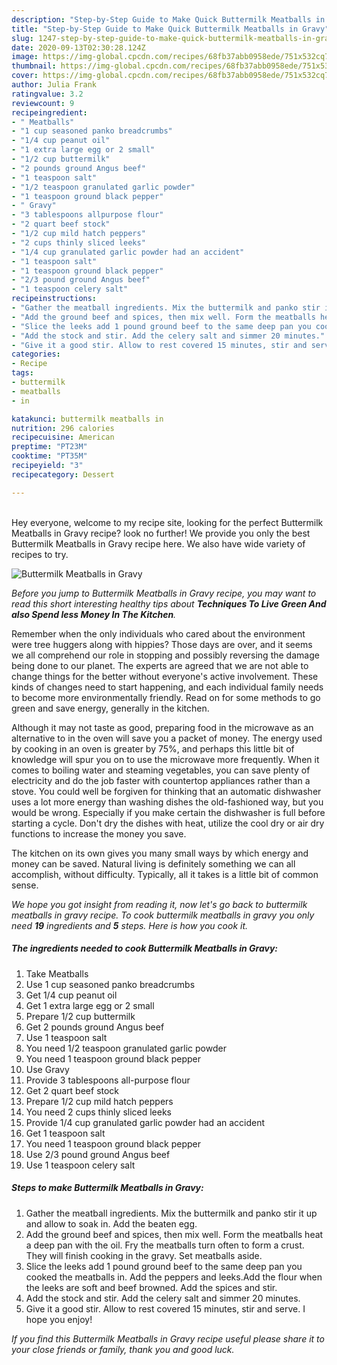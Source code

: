 ```yaml
---
description: "Step-by-Step Guide to Make Quick Buttermilk Meatballs in Gravy"
title: "Step-by-Step Guide to Make Quick Buttermilk Meatballs in Gravy"
slug: 1247-step-by-step-guide-to-make-quick-buttermilk-meatballs-in-gravy
date: 2020-09-13T02:30:28.124Z
image: https://img-global.cpcdn.com/recipes/68fb37abb0958ede/751x532cq70/buttermilk-meatballs-in-gravy-recipe-main-photo.jpg
thumbnail: https://img-global.cpcdn.com/recipes/68fb37abb0958ede/751x532cq70/buttermilk-meatballs-in-gravy-recipe-main-photo.jpg
cover: https://img-global.cpcdn.com/recipes/68fb37abb0958ede/751x532cq70/buttermilk-meatballs-in-gravy-recipe-main-photo.jpg
author: Julia Frank
ratingvalue: 3.2
reviewcount: 9
recipeingredient:
- " Meatballs"
- "1 cup seasoned panko breadcrumbs"
- "1/4 cup peanut oil"
- "1 extra large egg or 2 small"
- "1/2 cup buttermilk"
- "2 pounds ground Angus beef"
- "1 teaspoon salt"
- "1/2 teaspoon granulated garlic powder"
- "1 teaspoon ground black pepper"
- " Gravy"
- "3 tablespoons allpurpose flour"
- "2 quart beef stock"
- "1/2 cup mild hatch peppers"
- "2 cups thinly sliced leeks"
- "1/4 cup granulated garlic powder had an accident"
- "1 teaspoon salt"
- "1 teaspoon ground black pepper"
- "2/3 pound ground Angus beef"
- "1 teaspoon celery salt"
recipeinstructions:
- "Gather the meatball ingredients. Mix the buttermilk and panko stir it up and allow to soak in. Add the beaten egg."
- "Add the ground beef and spices, then mix well. Form the meatballs heat a deep pan with the oil. Fry the meatballs turn often to form a crust. They will finish cooking in the gravy. Set meatballs aside."
- "Slice the leeks add 1 pound ground beef to the same deep pan you cooked the meatballs in. Add the peppers and leeks.Add the flour when the leeks are soft and beef browned. Add the spices and stir."
- "Add the stock and stir. Add the celery salt and simmer 20 minutes."
- "Give it a good stir. Allow to rest covered 15 minutes, stir and serve. I hope you enjoy!"
categories:
- Recipe
tags:
- buttermilk
- meatballs
- in

katakunci: buttermilk meatballs in 
nutrition: 296 calories
recipecuisine: American
preptime: "PT23M"
cooktime: "PT35M"
recipeyield: "3"
recipecategory: Dessert

---
```

<br>
Hey everyone, welcome to my recipe site, looking for the perfect Buttermilk Meatballs in Gravy recipe? look no further! We provide you only the best Buttermilk Meatballs in Gravy recipe here. We also have wide variety of recipes to try.
<br>


![Buttermilk Meatballs in Gravy](https://img-global.cpcdn.com/recipes/68fb37abb0958ede/751x532cq70/buttermilk-meatballs-in-gravy-recipe-main-photo.jpg)

<i>Before you jump to Buttermilk Meatballs in Gravy recipe, you may want to read this short interesting healthy tips about 
<strong>Techniques To Live Green And also Spend less Money In The Kitchen</strong>.</i>
</br>

Remember when the only individuals who cared about the environment were tree huggers along with hippies? Those days are over, and it seems we all comprehend our role in stopping and possibly reversing the damage being done to our planet. The experts are agreed that we are not able to change things for the better without everyone's active involvement. These kinds of changes need to start happening, and each individual family needs to become more environmentally friendly. Read on for some methods to go green and save energy, generally in the kitchen.

Although it may not taste as good, preparing food in the microwave as an alternative to in the oven will save you a packet of money. The energy used by cooking in an oven is greater by 75%, and perhaps this little bit of knowledge will spur you on to use the microwave more frequently. When it comes to boiling water and steaming vegetables, you can save plenty of electricity and do the job faster with countertop appliances rather than a stove. You could well be forgiven for thinking that an automatic dishwasher uses a lot more energy than washing dishes the old-fashioned way, but you would be wrong. Especially if you make certain the dishwasher is full before starting a cycle. Don't dry the dishes with heat, utilize the cool dry or air dry functions to increase the money you save.

The kitchen on its own gives you many small ways by which energy and money can be saved. Natural living is definitely something we can all accomplish, without difficulty. Typically, all it takes is a little bit of common sense.


<i>We hope you got insight from reading it, now let's go back to buttermilk meatballs in gravy recipe. To cook buttermilk meatballs in gravy you only need <strong>19</strong> ingredients and <strong>5</strong> steps. Here is how you cook it.
</i>

##### The ingredients needed to cook Buttermilk Meatballs in Gravy:

1. Take  Meatballs
1. Use 1 cup seasoned panko breadcrumbs
1. Get 1/4 cup peanut oil
1. Get 1 extra large egg or 2 small
1. Prepare 1/2 cup buttermilk
1. Get 2 pounds ground Angus beef
1. Use 1 teaspoon salt
1. You need 1/2 teaspoon granulated garlic powder
1. You need 1 teaspoon ground black pepper
1. Use  Gravy
1. Provide 3 tablespoons all-purpose flour
1. Get 2 quart beef stock
1. Prepare 1/2 cup mild hatch peppers
1. You need 2 cups thinly sliced leeks
1. Provide 1/4 cup granulated garlic powder had an accident
1. Get 1 teaspoon salt
1. You need 1 teaspoon ground black pepper
1. Use 2/3 pound ground Angus beef
1. Use 1 teaspoon celery salt


##### Steps to make Buttermilk Meatballs in Gravy:

1. Gather the meatball ingredients. Mix the buttermilk and panko stir it up and allow to soak in. Add the beaten egg.
1. Add the ground beef and spices, then mix well. Form the meatballs heat a deep pan with the oil. Fry the meatballs turn often to form a crust. They will finish cooking in the gravy. Set meatballs aside.
1. Slice the leeks add 1 pound ground beef to the same deep pan you cooked the meatballs in. Add the peppers and leeks.Add the flour when the leeks are soft and beef browned. Add the spices and stir.
1. Add the stock and stir. Add the celery salt and simmer 20 minutes.
1. Give it a good stir. Allow to rest covered 15 minutes, stir and serve. I hope you enjoy!


<i>If you find this Buttermilk Meatballs in Gravy recipe useful please share it to your close friends or family, thank you and good luck.</i>
